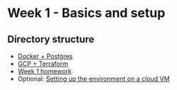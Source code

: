 # Week 1 - Basics and setup

## Directory structure

* [Docker + Postgres](https://github.com/sergiogrz/dataeng_dtc/tree/main/week1_basics_n_setup/docker_sql)
* [GCP + Terraform](https://github.com/sergiogrz/dataeng_dtc/tree/main/week1_basics_n_setup/terraform_gcp)
* [Week 1 homework](https://github.com/sergiogrz/dataeng_dtc/tree/main/week1_basics_n_setup/homework)
* Optional: [Setting up the environment on a cloud VM](https://github.com/sergiogrz/dataeng_dtc/tree/main/week1_basics_n_setup/cloud_vm.md)